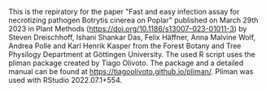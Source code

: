 This is the repiratory for the paper "Fast and easy infection assay for necrotizing pathogen Botrytis cinerea on Poplar" published on March 29th 2023 in Plant Methods (https://doi.org/10.1186/s13007-023-01011-3) by Steven Dreischhoff, Ishani Shankar Das, Felix Häffner, Anna Malvine Wolf, Andrea Polle and Karl Henrik Kasper from the Forest Botany and Tree Physilogy Department at Göttingen University. 
The used R script uses the pliman package created by Tiago Olivoto.
The package and a detailed manual can be found at https://tiagoolivoto.github.io/pliman/.
Pliman was used with  RStudio 2022.07.1+554. 
